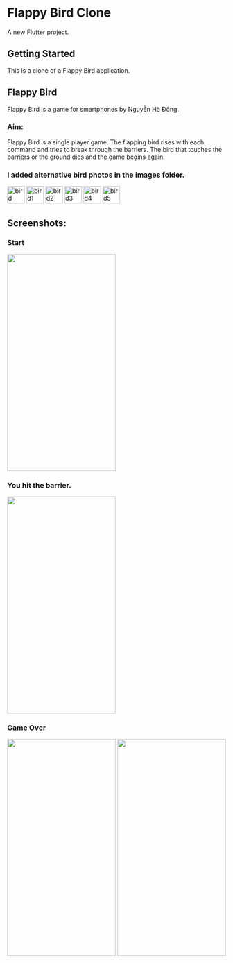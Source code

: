 # Flappy Bird Clone

A new Flutter project.

## Getting Started

This is a clone of a Flappy Bird application.

## Flappy Bird
Flappy Bird is a game for smartphones by Nguyễn Hà Đông.

### Aim:
Flappy Bird is a single player game. The flapping bird rises with each command and tries to break through the barriers. The bird that touches the barriers or the ground dies and the game begins again.


### I added alternative bird photos in the images folder.
<img src="https://user-images.githubusercontent.com/71442681/186531986-e7c46cc6-3546-405b-948f-e5a51a0ba857.png" width="40" height="40" alt="bird">
<img src="https://user-images.githubusercontent.com/71442681/186531994-f4aa46c2-41e3-4f83-aed2-c637372ab629.png" width="40" height="40" alt="bird1">
<img src="https://user-images.githubusercontent.com/71442681/186531997-f72a02d8-e6b3-49b7-89c3-8db94a14e4ef.png" width="40" height="40" alt="bird2">
<img src="https://user-images.githubusercontent.com/71442681/186532003-7f4ee9b3-b05f-4b64-8fc2-6ef9fb777704.png" width="40" height="40" alt="bird3">
<img src="https://user-images.githubusercontent.com/71442681/186532011-3f7a9fc7-a104-4558-8761-0c52cdddb2a7.png" width="40" height="40" alt="bird4">
<img src="https://user-images.githubusercontent.com/71442681/186532019-c53ba979-91f8-4ca3-aaf9-40286d8fe930.png" width="40" height="40" alt="bird5">


## Screenshots:
### Start
<img src="https://user-images.githubusercontent.com/71442681/186530963-2ae5e832-54d4-455d-af32-8a883066bf78.png" width="250" height="500">

### You hit the barrier.
<img src="https://user-images.githubusercontent.com/71442681/186530987-b9ab3a23-22e5-4ca4-8dc1-5a18c01e25e3.png" width="250" height="500">

### Game Over
<img src="https://user-images.githubusercontent.com/71442681/186530907-25fdaa44-cd0e-4f73-91dc-40d4c57fa85b.png" width="250" height="500">
<img src="https://user-images.githubusercontent.com/71442681/186530829-4cff806f-20ec-4314-97df-b93910d8f7ff.png" width="250" height="500">
